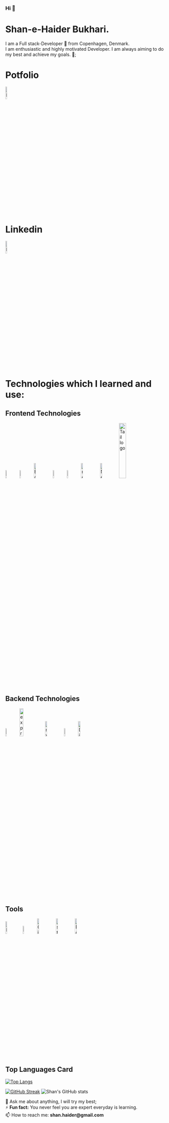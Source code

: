 ### Hi 👋

# Shan-e-Haider Bukhari.

<div>I am a Full stack-Developer 🚀 from Copenhagen, Denmark. </div>
I am enthusiastic and highly motivated Developer.
I am always aiming to do my best and achieve my goals.  🤝;

# Potfolio
<div>
<a href="https://haiderium.vercel.app/" target="_blank" ><img src ="https://encrypted-tbn0.gstatic.com/images?q=tbn:ANd9GcQymJUKmmNHlaQcawVMWJi_twnNRVQYDehSXA&usqp=CAU" alt="Potfolio logo" width="10%" title='Potfolio'/></a>
</div>


# Linkedin
 <div>
<a href="https://www.linkedin.com/in/shan-e-haider-bukhari-66316526/" target="_blank"><img src="https://upload.wikimedia.org/wikipedia/commons/thumb/c/c9/Linkedin.svg/1200px-Linkedin.svg.png"
' alt='LinkedIn' width="10%"></a>
</div>  
  
  



# Technologies which I learned and use:

 ## Frontend Technologies
<div>
  <img src ="https://cdn.pixabay.com/photo/2017/08/05/11/16/logo-2582748_960_720.png" alt="HTML5 logo" width="8%" title='HTML5'/>
  <img src ="https://upload.wikimedia.org/wikipedia/commons/thumb/d/d5/CSS3_logo_and_wordmark.svg/1200px-CSS3_logo_and_wordmark.svg.png" alt="CSS3 logo" width="8%" title='CSS3'/>
  <img src ="https://jquery-plugins.net/image/plugin/bootstrap-4-the-most-popular-html-css-and-js-library.jpg" width="11%" title='Bootstrap'/>
  <img src ="https://media.lex.dk/media/60707/standard_js.png" alt="JavaScript logo" width="8%" title='JavaScript'/>
  <img src ="https://miro.medium.com/max/638/1*VcfWDfMSXGmfwed-iybBVw.png" alt="ES6 logo" width="8%" title='ES6'/>
  <img src ="https://upload.wikimedia.org/wikipedia/commons/thumb/a/a7/React-icon.svg/1200px-React-icon.svg.png" alt="react logo" width="11%" title='React'/>
  <img src ="https://images.ctfassets.net/23aumh6u8s0i/c04wENP3FnbevwdWzrePs/1e2739fa6d0aa5192cf89599e009da4e/nextjs" alt="Next logo" width="11%" title="Next"/> 
  <img src="https://www.vectorlogo.zone/logos/tailwindcss/tailwindcss-ar21.png" alt="Tail logo" width="21%" title="Tail"/>
<div> 
 
 ## Backend Technologies
 
 <div>
  <img src ="https://upload.wikimedia.org/wikipedia/commons/thumb/d/d9/Node.js_logo.svg/1200px-Node.js_logo.svg.png" alt="Node logo" width="8%" title='Nodejs'/>
  <img src ="https://miro.medium.com/max/1400/1*XP-mZOrIqX7OsFInN2ngRQ.png" alt="express logo" width="15%" title='Express'/>
  <img src ="https://d1.awsstatic.com/asset-repository/products/amazon-rds/1024px-MySQL.ff87215b43fd7292af172e2a5d9b844217262571.png" alt="mysql logo" width="11%" title='MYSQL'/>
  <img src ="https://engineering.fb.com/wp-content/uploads/2016/05/2000px-Python-logo-notext.svg_.png" alt="Python logo" width="8%" title='Python'/>
  <img src ="https://www.bloorresearch.com/wp-content/uploads/2013/03/MONGO-DB-logo-300x470--x.png" alt="Django logo" width="11%" title='MondoDB'/>
</div>
 
 ## Tools
 
 
 <div>
  <img src ="https://encrypted-tbn0.gstatic.com/images?q=tbn:ANd9GcQogjg4N6W71i_Lmr3XtJWFsNcsKaZeOrkBHXgNrnpyQh3xE95bga5huWLAkBih7wp9Log&usqp=CAU" alt="Figma logo" width="10%" title='Figma'/>
  <img src ="https://dashboard.snapcraft.io/site_media/appmedia/2019/05/code_ozwVHSV.png" alt="VS Code logo" width="8%" title='Visual Studio Code'/>
  <img src ="https://miro.medium.com/max/1400/0*6i5XIfD2e5p2IFJW" alt="Git logo" width="11%" title='Git'/>
  <img src ="https://res.cloudinary.com/practicaldev/image/fetch/s--A-93deMc--/c_imagga_scale,f_auto,fl_progressive,h_420,q_auto,w_1000/https://dev-to-uploads.s3.amazonaws.com/uploads/articles/or34romslob844gmmv90.png" alt="storybook" width="11%" title='Storybook'/>
  <img src ="https://www.silversites.es/wp-content/uploads/2019/07/nodemon.jpg" alt="Nodemon logo" width="11%" title='Nodemon'/> 
</div>

   ## Top Languages Card
 [![Top Langs](https://github-readme-stats.vercel.app/api/top-langs/?username=shanhaider23&layout)](https://github.com/shanhaider23/github-readme-stats)
 
 [![GitHub Streak](https://github-readme-streak-stats.herokuapp.com/?user=shanhaider23&theme=dark)](https://git.io/streak-stats)
 ![Shan's GitHub stats](https://github-readme-stats.vercel.app/api?username=shanhaider23&show_icons=true&theme=radical)
 
<div>
💬 Ask me about anything, I will try my best;<br>
 ⚡️ <strong>Fun fact:</strong> You never feel you are expert everyday is learning.<br>
 📫 How to reach me: <strong>shan.haider@gmail.com</strong>
 </div>
 
